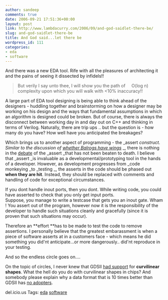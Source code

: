 ```yaml
---
author: sandeep
comments: true
date: 2006-09-21 17:51:36+00:00
layout: post
link: http://www.lambdacurry.com/2006/09/and-god-saidlet-there-be/
slug: and-god-saidlet-there-be
title: And God said...let there be
wordpress_id: 111
categories:
- eda
- software
---
```


And there was a new EDA tool. Rife with all the pleasures of architecting it and the pains of seeing it dissected by infidels!!


<blockquote>But verily I say unto thee, I will show you the path of     O(log n) complexity upon which you will walk with <10% inaccuracy!!</blockquote>


A large part of EDA tool designing is being able to think ahead of the designers - huddling together and brainstorming on how a designer may be working on his design and the ways that fundamental assumptions in which an algorithm is designed could be broken. But of course, there is always the disconnect between working day in and day out on C++ and thinking in terms of Verilog. Naturally, there are trip ups .. but the question is - how many do you have? How well have you anticipated the breakages?

Which brings us to another aspect of programming - the _assert _construct. Similar to the discussion of [_whether Balrogs have wings_](http://www.glyphweb.com/ARDA/b/balrogs.html)_ _, there is nothing in the [debate](http://groups.google.com/group/comp.lang.c++/msg/bad7a8029bc09b7a) of the _assert _that has not been beaten to death. I believe that _assert _is invaluable as a developmental/prototyping tool in the hands of a developer. However, as development progresses from _code monkeying _to _testing _, the asserts in the code should be phased out **when they are hit**. Instead, they should be replaced with comments and handling of code for exceptional circumstances.

If you dont handle inout ports, then you dont. While writing code, you could have asserted to check that you only get input ports.
Suppose, you manage to write a testcase that gets you an inout gate. Wham!
You assert out of the program, however now it is the responsibility of the developer to handle such situations cleanly and gracefully (since it is proven that such situations may occur).

Therefore an **effort **has to be made to test the code to remove assertions. I personally believe that the greatest embarassment is when a piece of software asserts at in a customers face - which means he did something you did'nt anticipate...or more dangerously.. did'nt reproduce in your testing.

And so the endless circle goes on....

On the topic of circles, I never knew that GDSII [had support](http://www.eet.com/news/latest/showArticle.jhtml?articleID=10806053) for **curvilinear shapes**. What the hell do you do with curvilinear shapes in chips? And somebody please explain why a data format that is 10 times better than GDSII has [no adopters](http://www.eetimes.com/news/design/showArticle.jhtml?articleID=193004337).

del.icio.us Tags: [eda](http://del.icio.us/sss8ue/eda) [software](http://del.icio.us/sss8ue/software)
